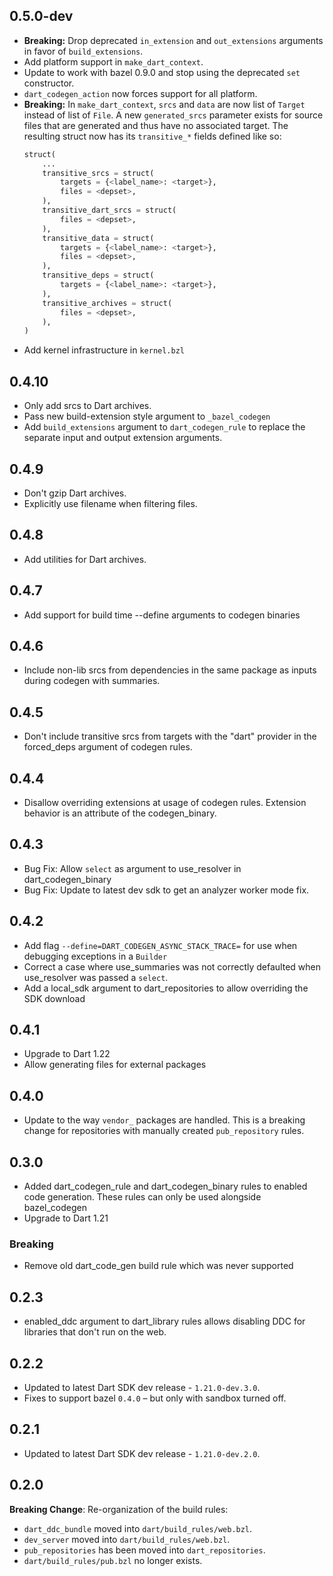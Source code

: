 ## 0.5.0-dev

* **Breaking:** Drop deprecated `in_extension` and `out_extensions` arguments in
  favor of `build_extensions`.
* Add platform support in `make_dart_context`.
* Update to work with bazel 0.9.0 and stop using the deprecated `set`
  constructor.
* `dart_codegen_action` now forces support for all platform.
* **Breaking:** In `make_dart_context`, `srcs` and `data` are now list of `Target` instead of list of `File`. A new `generated_srcs` parameter exists for source files that are generated and thus have no associated target. The resulting struct now has its `transitive_*` fields defined like so:
  ```python
  struct(
      ...
      transitive_srcs = struct(
          targets = {<label_name>: <target>},
          files = <depset>,
      ),
      transitive_dart_srcs = struct(
          files = <depset>,
      ),
      transitive_data = struct(
          targets = {<label_name>: <target>},
          files = <depset>,
      ),
      transitive_deps = struct(
          targets = {<label_name>: <target>},
      ),
      transitive_archives = struct(
          files = <depset>,
      ),
  )
  ```
* Add kernel infrastructure in `kernel.bzl`

## 0.4.10

* Only add srcs to Dart archives.
* Pass new build-extension style argument to `_bazel_codegen`
* Add `build_extensions` argument to `dart_codegen_rule` to replace the separate
  input and output extension arguments.

## 0.4.9

* Don't gzip Dart archives.
* Explicitly use filename when filtering files.

## 0.4.8

* Add utilities for Dart archives. 

## 0.4.7

* Add support for build time --define arguments to codegen binaries

## 0.4.6

* Include non-lib srcs from dependencies in the same package as inputs during
  codegen with summaries.

## 0.4.5

* Don't include transitive srcs from targets with the "dart" provider in the
  forced_deps argument of codegen rules.

## 0.4.4

* Disallow overriding extensions at usage of codegen rules. Extension behavior
  is an attribute of the codegen_binary.

## 0.4.3

* Bug Fix: Allow `select` as argument to use_resolver in dart_codegen_binary
* Bug Fix: Update to latest dev sdk to get an analyzer worker mode fix.

## 0.4.2

* Add flag `--define=DART_CODEGEN_ASYNC_STACK_TRACE=` for use when debugging
  exceptions in a `Builder`
* Correct a case where use_summaries was not correctly defaulted when
  use_resolver was passed a `select`.
* Add a local_sdk argument to dart_repositories to allow overriding the SDK
  download

## 0.4.1

* Upgrade to Dart 1.22
* Allow generating files for external packages

## 0.4.0

* Update to the way `vendor_` packages are handled. This is a breaking change
  for repositories with manually created `pub_repository` rules.

## 0.3.0

* Added dart_codegen_rule and dart_codegen_binary rules to enabled code
  generation. These rules can only be used alongside bazel_codegen
* Upgrade to Dart 1.21

### Breaking

* Remove old dart_code_gen build rule which was never supported

## 0.2.3

* enabled_ddc argument to dart_library rules allows disabling DDC for libraries
  that don't run on the web.

## 0.2.2

* Updated to latest Dart SDK dev release - `1.21.0-dev.3.0`.
* Fixes to support bazel `0.4.0` – but only with sandbox turned off.

## 0.2.1

* Updated to latest Dart SDK dev release - `1.21.0-dev.2.0`.

## 0.2.0

**Breaking Change**: Re-organization of the build rules:

*  `dart_ddc_bundle` moved into `dart/build_rules/web.bzl`.
*  `dev_server` moved into `dart/build_rules/web.bzl`.
*  `pub_repositories` has been moved into `dart_repositories`.
*  `dart/build_rules/pub.bzl` no longer exists.
